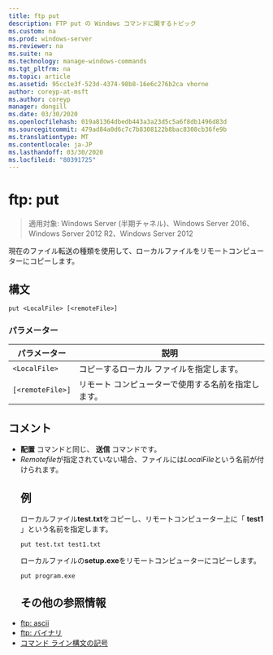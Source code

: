 ```yaml
---
title: ftp put
description: FTP put の Windows コマンドに関するトピック
ms.custom: na
ms.prod: windows-server
ms.reviewer: na
ms.suite: na
ms.technology: manage-windows-commands
ms.tgt_pltfrm: na
ms.topic: article
ms.assetid: 95cc1e3f-523d-4374-98b8-16e6c276b2ca vhorne
author: coreyp-at-msft
ms.author: coreyp
manager: dongill
ms.date: 03/30/2020
ms.openlocfilehash: 019a81364dbedb443a3a23d5c5a6f8db1496d83d
ms.sourcegitcommit: 479ad84a0d6c7c7b8308122b8bac8308cb36fe9b
ms.translationtype: MT
ms.contentlocale: ja-JP
ms.lasthandoff: 03/30/2020
ms.locfileid: "80391725"
---
```

# <a name="ftp-put"></a>ftp: put

> 適用対象: Windows Server (半期チャネル)、Windows Server 2016、Windows Server 2012 R2、Windows Server 2012

現在のファイル転送の種類を使用して、ローカルファイルをリモートコンピューターにコピーします。
## <a name="syntax"></a>構文
```
put <LocalFile> [<remoteFile>]
```
### <a name="parameters"></a>パラメーター

|    パラメーター     |                    説明                    |
|------------------|---------------------------------------------------|
|   `<LocalFile>`  |         コピーするローカル ファイルを指定します。         |
| `[<remoteFile>]` | リモート コンピューターで使用する名前を指定します。 |

## <a name="remarks"></a>コメント
- **配置** コマンドと同じ、 **送信** コマンドです。
- *Remotefile*が指定されていない場合、ファイルには*LocalFile*という名前が付けられます。
  ## <a name="examples"></a><a name="BKMK_Examples"></a>例
  ローカルファイル**test.txt**をコピーし、リモートコンピューター上に「 **test1** 」という名前を指定します。
  ```
  put test.txt test1.txt
  ```
  ローカルファイルの**setup.exe**をリモートコンピューターにコピーします。
  ```
  put program.exe
  ```
  ## <a name="additional-references"></a>その他の参照情報
- [ftp: ascii](ftp-ascii.md)
- [ftp: バイナリ](ftp-binary.md)
- [コマンド ライン構文の記号](command-line-syntax-key.md)
